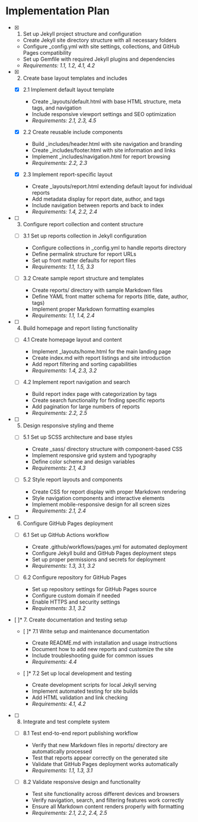 # Implementation Plan

- [x] 1. Set up Jekyll project structure and configuration





  - Create Jekyll site directory structure with all necessary folders
  - Configure _config.yml with site settings, collections, and GitHub Pages compatibility
  - Set up Gemfile with required Jekyll plugins and dependencies
  - _Requirements: 1.1, 1.2, 4.1, 4.2_

- [x] 2. Create base layout templates and includes





  - [x] 2.1 Implement default layout template


    - Create _layouts/default.html with base HTML structure, meta tags, and navigation
    - Include responsive viewport settings and SEO optimization
    - _Requirements: 2.1, 2.3, 4.5_

  - [x] 2.2 Create reusable include components


    - Build _includes/header.html with site navigation and branding
    - Create _includes/footer.html with site information and links
    - Implement _includes/navigation.html for report browsing
    - _Requirements: 2.2, 2.3_

  - [x] 2.3 Implement report-specific layout


    - Create _layouts/report.html extending default layout for individual reports
    - Add metadata display for report date, author, and tags
    - Include navigation between reports and back to index
    - _Requirements: 1.4, 2.2, 2.4_

- [ ] 3. Configure report collection and content structure
  - [ ] 3.1 Set up reports collection in Jekyll configuration
    - Configure collections in _config.yml to handle reports directory
    - Define permalink structure for report URLs
    - Set up front matter defaults for report files
    - _Requirements: 1.1, 1.5, 3.3_

  - [ ] 3.2 Create sample report structure and templates
    - Create reports/ directory with sample Markdown files
    - Define YAML front matter schema for reports (title, date, author, tags)
    - Implement proper Markdown formatting examples
    - _Requirements: 1.1, 1.4, 2.4_

- [ ] 4. Build homepage and report listing functionality
  - [ ] 4.1 Create homepage layout and content
    - Implement _layouts/home.html for the main landing page
    - Create index.md with report listings and site introduction
    - Add report filtering and sorting capabilities
    - _Requirements: 1.4, 2.3, 3.2_

  - [ ] 4.2 Implement report navigation and search
    - Build report index page with categorization by tags
    - Create search functionality for finding specific reports
    - Add pagination for large numbers of reports
    - _Requirements: 2.2, 2.5_

- [ ] 5. Design responsive styling and theme
  - [ ] 5.1 Set up SCSS architecture and base styles
    - Create _sass/ directory structure with component-based CSS
    - Implement responsive grid system and typography
    - Define color scheme and design variables
    - _Requirements: 2.1, 4.3_

  - [ ] 5.2 Style report layouts and components
    - Create CSS for report display with proper Markdown rendering
    - Style navigation components and interactive elements
    - Implement mobile-responsive design for all screen sizes
    - _Requirements: 2.1, 2.4_

- [ ] 6. Configure GitHub Pages deployment
  - [ ] 6.1 Set up GitHub Actions workflow
    - Create .github/workflows/pages.yml for automated deployment
    - Configure Jekyll build and GitHub Pages deployment steps
    - Set up proper permissions and secrets for deployment
    - _Requirements: 1.3, 3.1, 3.2_

  - [ ] 6.2 Configure repository for GitHub Pages
    - Set up repository settings for GitHub Pages source
    - Configure custom domain if needed
    - Enable HTTPS and security settings
    - _Requirements: 3.1, 3.2_

- [ ]* 7. Create documentation and testing setup
  - [ ]* 7.1 Write setup and maintenance documentation
    - Create README.md with installation and usage instructions
    - Document how to add new reports and customize the site
    - Include troubleshooting guide for common issues
    - _Requirements: 4.4_

  - [ ]* 7.2 Set up local development and testing
    - Create development scripts for local Jekyll serving
    - Implement automated testing for site builds
    - Add HTML validation and link checking
    - _Requirements: 4.1, 4.2_

- [ ] 8. Integrate and test complete system
  - [ ] 8.1 Test end-to-end report publishing workflow
    - Verify that new Markdown files in reports/ directory are automatically processed
    - Test that reports appear correctly on the generated site
    - Validate that GitHub Pages deployment works automatically
    - _Requirements: 1.1, 1.3, 3.1_

  - [ ] 8.2 Validate responsive design and functionality
    - Test site functionality across different devices and browsers
    - Verify navigation, search, and filtering features work correctly
    - Ensure all Markdown content renders properly with formatting
    - _Requirements: 2.1, 2.2, 2.4, 2.5_